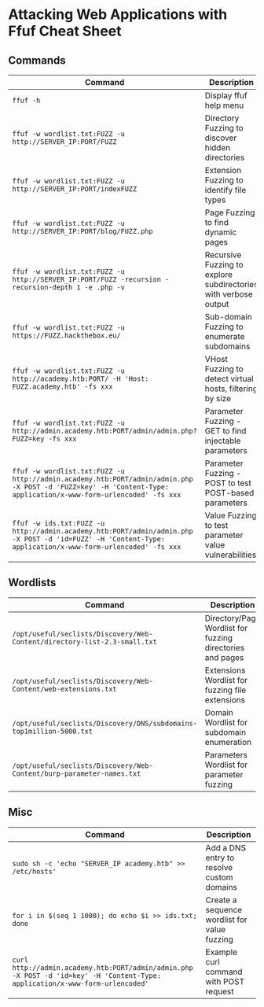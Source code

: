 # Attacking Web Applications with Ffuf Cheat Sheet

## Commands
| Command | Description |
|---------|-------------|
| `ffuf -h` | Display ffuf help menu |
| `ffuf -w wordlist.txt:FUZZ -u http://SERVER_IP:PORT/FUZZ` | Directory Fuzzing to discover hidden directories |
| `ffuf -w wordlist.txt:FUZZ -u http://SERVER_IP:PORT/indexFUZZ` | Extension Fuzzing to identify file types |
| `ffuf -w wordlist.txt:FUZZ -u http://SERVER_IP:PORT/blog/FUZZ.php` | Page Fuzzing to find dynamic pages |
| `ffuf -w wordlist.txt:FUZZ -u http://SERVER_IP:PORT/FUZZ -recursion -recursion-depth 1 -e .php -v` | Recursive Fuzzing to explore subdirectories with verbose output |
| `ffuf -w wordlist.txt:FUZZ -u https://FUZZ.hackthebox.eu/` | Sub-domain Fuzzing to enumerate subdomains |
| `ffuf -w wordlist.txt:FUZZ -u http://academy.htb:PORT/ -H 'Host: FUZZ.academy.htb' -fs xxx` | VHost Fuzzing to detect virtual hosts, filtering by size |
| `ffuf -w wordlist.txt:FUZZ -u http://admin.academy.htb:PORT/admin/admin.php?FUZZ=key -fs xxx` | Parameter Fuzzing - GET to find injectable parameters |
| `ffuf -w wordlist.txt:FUZZ -u http://admin.academy.htb:PORT/admin/admin.php -X POST -d 'FUZZ=key' -H 'Content-Type: application/x-www-form-urlencoded' -fs xxx` | Parameter Fuzzing - POST to test POST-based parameters |
| `ffuf -w ids.txt:FUZZ -u http://admin.academy.htb:PORT/admin/admin.php -X POST -d 'id=FUZZ' -H 'Content-Type: application/x-www-form-urlencoded' -fs xxx` | Value Fuzzing to test parameter value vulnerabilities |

## Wordlists
| Command | Description |
|---------|-------------|
| `/opt/useful/seclists/Discovery/Web-Content/directory-list-2.3-small.txt` | Directory/Page Wordlist for fuzzing directories and pages |
| `/opt/useful/seclists/Discovery/Web-Content/web-extensions.txt` | Extensions Wordlist for fuzzing file extensions |
| `/opt/useful/seclists/Discovery/DNS/subdomains-top1million-5000.txt` | Domain Wordlist for subdomain enumeration |
| `/opt/useful/seclists/Discovery/Web-Content/burp-parameter-names.txt` | Parameters Wordlist for parameter fuzzing |

## Misc
| Command | Description |
|---------|-------------|
| `sudo sh -c 'echo "SERVER_IP academy.htb" >> /etc/hosts'` | Add a DNS entry to resolve custom domains |
| `for i in $(seq 1 1000); do echo $i >> ids.txt; done` | Create a sequence wordlist for value fuzzing |
| `curl http://admin.academy.htb:PORT/admin/admin.php -X POST -d 'id=key' -H 'Content-Type: application/x-www-form-urlencoded'` | Example curl command with POST request |